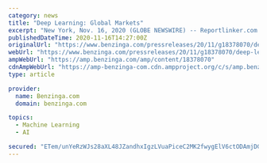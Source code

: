 ```yaml
---
category: news
title: "Deep Learning: Global Markets"
excerpt: "New York, Nov. 16, 2020 (GLOBE NEWSWIRE) -- Reportlinker.com announces the release of the report \"Deep Learning: Global Markets\" - https://www.reportlinker.com ..."
publishedDateTime: 2020-11-16T14:27:00Z
originalUrl: "https://www.benzinga.com/pressreleases/20/11/g18378070/deep-learning-global-markets"
webUrl: "https://www.benzinga.com/pressreleases/20/11/g18378070/deep-learning-global-markets"
ampWebUrl: "https://amp.benzinga.com/amp/content/18378070"
cdnAmpWebUrl: "https://amp-benzinga-com.cdn.ampproject.org/c/s/amp.benzinga.com/amp/content/18378070"
type: article

provider:
  name: Benzinga.com
  domain: benzinga.com

topics:
  - Machine Learning
  - AI

secured: "ETem/unYeRzWJs28aXL48JZandhxIgzLVuaPiceC2MK2fwygElV6ctODAmjDGUzwDvjUZ91FAiI05ce2ET5omfYfuS/7dZ7OM9FBUCRbo0MMk1mURVPYzy+Z88gXyneYwOmt5EedldFxl65JWhJPc5nFhpwA3HXlky3sXmdT+KwADE6UD7m6F6v80Ijs9W+k1vgrWMVo40EGwJ087uOHHMkkfac7sXv6K2Dsl7rn42khMfEbyPONJlCdHX4t2F+tpbliXvFH8ceHxrEyC71eMTuzS3Mv5gTgdo32PcfonD9kYens1Qc90+H/pUG3XsPSvtxRWBp2vbRyVqWQ8yQwx4XcJ19GxZkiUPDM0cZeSNM=;ykWuD0A2mlPBbCD8efXIRQ=="
---
```


